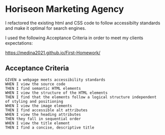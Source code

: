 # Horiseon Marketing Agency
I refactored the existing html and CSS code to follow accessibilty standards and make it optimal for search engines. 

I used the following Acceptance Criteria in order to meet my clients expectations:

https://medina2021.github.io/First-Homework/


## Acceptance Criteria

```
GIVEN a webpage meets accessibility standards
WHEN I view the source code
THEN I find semantic HTML elements
WHEN I view the structure of the HTML elements
THEN I find that the elements follow a logical structure independent of styling and positioning
WHEN I view the image elements
THEN I find accessible alt attributes
WHEN I view the heading attributes
THEN they fall in sequential order
WHEN I view the title element
THEN I find a concise, descriptive title
```
